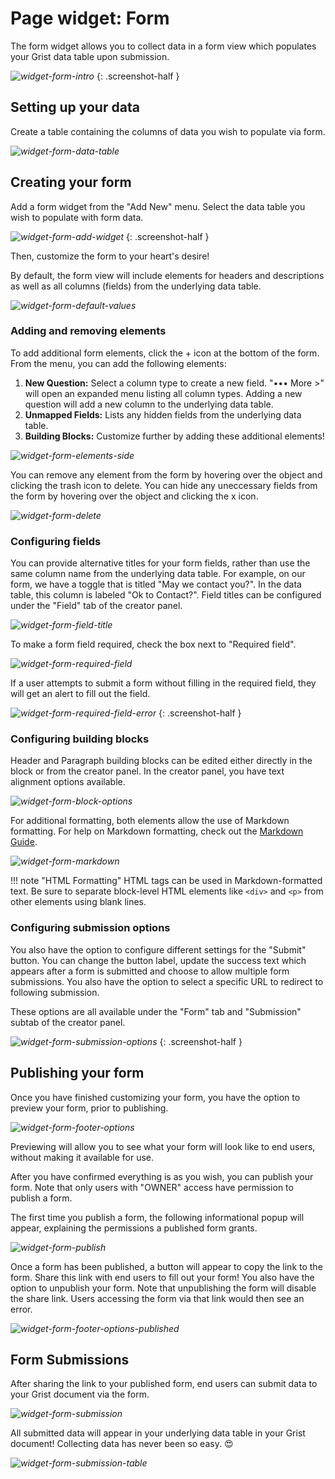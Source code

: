 # Page widget: Form

The form widget allows you to collect data in a form view which populates your Grist data table upon submission.

*![widget-form-intro](images/widget-form/widget-form-intro.png)*
{: .screenshot-half }

## Setting up your data

Create a table containing the columns of data you wish to populate via form.

*![widget-form-data-table](images/widget-form/widget-form-data-table.png)*

## Creating your form

Add a form widget from the "Add New" menu. Select the data table you wish to populate with form data. 

*![widget-form-add-widget](images/widget-form/widget-form-add-widget.png)*
{: .screenshot-half }

Then, customize the form to your heart's desire!

By default, the form view will include elements for headers and descriptions as well as all columns (fields) from the underlying data table. 

*![widget-form-default-values](images/widget-form/widget-form-default-values.png)*

### Adding and removing elements

To add additional form elements, click the + icon at the bottom of the form. From the menu, you can add the following elements:

1. **New Question:** Select a column type to create a new field. "••• More >" will open an expanded menu listing all column types. Adding a new question will add a new column to the underlying data table.
2. **Unmapped Fields:** Lists any hidden fields from the underlying data table.
3. **Building Blocks:** Customize further by adding these additional elements!

*![widget-form-elements-side](images/widget-form/widget-form-elements-side.png)*

You can remove any element from the form by hovering over the object and clicking the trash icon to delete. You can hide any uneccessary fields from the form by hovering over the object and clicking the x icon.

*![widget-form-delete](images/widget-form/widget-form-delete.png)*

### Configuring fields

You can provide alternative titles for your form fields, rather than use the same column name from the underlying data table. For example, on our form, we have a toggle that is titled "May we contact you?". In the data table, this column is labeled "Ok to Contact?". Field titles can be configured under the "Field" tab of the creator panel.

*![widget-form-field-title](images/widget-form/widget-form-field-title.png)*

To make a form field required, check the box next to "Required field".

*![widget-form-required-field](images/widget-form/widget-form-required-field.png)*

If a user attempts to submit a form without filling in the required field, they will get an alert to fill out the field.

*![widget-form-required-field-error](images/widget-form/widget-form-required-field-error.png)*
{: .screenshot-half }

### Configuring building blocks

Header and Paragraph building blocks can be edited either directly in the block or from the creator panel. In the creator panel, you have text alignment options available.

*![widget-form-block-options](images/widget-form/widget-form-block-options.png)*

For additional formatting, both elements allow the use of Markdown formatting. For help on Markdown formatting, check out the [Markdown Guide](https://www.markdownguide.org/basic-syntax/).

*![widget-form-markdown](images/widget-form/widget-form-markdown.png)*

!!! note "HTML Formatting"
    HTML tags can be used in Markdown-formatted text. Be sure to separate block-level HTML elements like `<div>` and `<p>` from other elements using blank lines.

### Configuring submission options

You also have the option to configure different settings for the "Submit" button. You can change the button label, update the success text which appears after a form is submitted and choose to allow multiple form submissions. You also have the option to select a specific URL to redirect to following submission.

These options are all available under the "Form" tab and "Submission" subtab of the creator panel.

*![widget-form-submission-options](images/widget-form/widget-form-submission-options.png)*
{: .screenshot-half }

## Publishing your form

Once you have finished customizing your form, you have the option to preview your form, prior to publishing.

*![widget-form-footer-options](images/widget-form/widget-form-footer-options.png)*

Previewing will allow you to see what your form will look like to end users, without making it available for use.

After you have confirmed everything is as you wish, you can publish your form. Note that only users with "OWNER" access have permission to publish a form.

The first time you publish a form, the following informational popup will appear, explaining the permissions a published form grants.

*![widget-form-publish](images/widget-form/widget-form-publish.png)*

Once a form has been published, a button will appear to copy the link to the form. Share this link with end users to fill out your form! You also have the option to unpublish your form. Note that unpublishing the form will disable the share link. Users accessing the form via that link would then see an error.

*![widget-form-footer-options-published](images/widget-form/widget-form-footer-options-published.png)*

## Form Submissions

After sharing the link to your published form, end users can submit data to your Grist document via the form.

*![widget-form-submission](images/widget-form/widget-form-submission.png)*

All submitted data will appear in your underlying data table in your Grist document! Collecting data has never been so easy. 😍

*![widget-form-submission-table](images/widget-form/widget-form-submission-table.png)*
